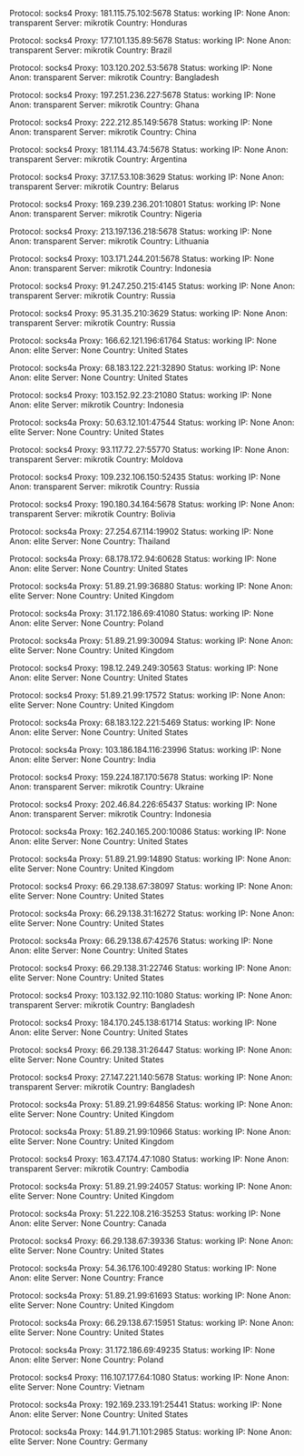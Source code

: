 Protocol: socks4
Proxy: 181.115.75.102:5678
Status: working
IP: None
Anon: transparent
Server: mikrotik
Country: Honduras

Protocol: socks4
Proxy: 177.101.135.89:5678
Status: working
IP: None
Anon: transparent
Server: mikrotik
Country: Brazil

Protocol: socks4
Proxy: 103.120.202.53:5678
Status: working
IP: None
Anon: transparent
Server: mikrotik
Country: Bangladesh

Protocol: socks4
Proxy: 197.251.236.227:5678
Status: working
IP: None
Anon: transparent
Server: mikrotik
Country: Ghana

Protocol: socks4
Proxy: 222.212.85.149:5678
Status: working
IP: None
Anon: transparent
Server: mikrotik
Country: China

Protocol: socks4
Proxy: 181.114.43.74:5678
Status: working
IP: None
Anon: transparent
Server: mikrotik
Country: Argentina

Protocol: socks4
Proxy: 37.17.53.108:3629
Status: working
IP: None
Anon: transparent
Server: mikrotik
Country: Belarus

Protocol: socks4
Proxy: 169.239.236.201:10801
Status: working
IP: None
Anon: transparent
Server: mikrotik
Country: Nigeria

Protocol: socks4
Proxy: 213.197.136.218:5678
Status: working
IP: None
Anon: transparent
Server: mikrotik
Country: Lithuania

Protocol: socks4
Proxy: 103.171.244.201:5678
Status: working
IP: None
Anon: transparent
Server: mikrotik
Country: Indonesia

Protocol: socks4
Proxy: 91.247.250.215:4145
Status: working
IP: None
Anon: transparent
Server: mikrotik
Country: Russia

Protocol: socks4
Proxy: 95.31.35.210:3629
Status: working
IP: None
Anon: transparent
Server: mikrotik
Country: Russia

Protocol: socks4a
Proxy: 166.62.121.196:61764
Status: working
IP: None
Anon: elite
Server: None
Country: United States

Protocol: socks4a
Proxy: 68.183.122.221:32890
Status: working
IP: None
Anon: elite
Server: None
Country: United States

Protocol: socks4
Proxy: 103.152.92.23:21080
Status: working
IP: None
Anon: elite
Server: mikrotik
Country: Indonesia

Protocol: socks4a
Proxy: 50.63.12.101:47544
Status: working
IP: None
Anon: elite
Server: None
Country: United States

Protocol: socks4
Proxy: 93.117.72.27:55770
Status: working
IP: None
Anon: transparent
Server: mikrotik
Country: Moldova

Protocol: socks4
Proxy: 109.232.106.150:52435
Status: working
IP: None
Anon: transparent
Server: mikrotik
Country: Russia

Protocol: socks4
Proxy: 190.180.34.164:5678
Status: working
IP: None
Anon: transparent
Server: mikrotik
Country: Bolivia

Protocol: socks4a
Proxy: 27.254.67.114:19902
Status: working
IP: None
Anon: elite
Server: None
Country: Thailand

Protocol: socks4a
Proxy: 68.178.172.94:60628
Status: working
IP: None
Anon: elite
Server: None
Country: United States

Protocol: socks4a
Proxy: 51.89.21.99:36880
Status: working
IP: None
Anon: elite
Server: None
Country: United Kingdom

Protocol: socks4a
Proxy: 31.172.186.69:41080
Status: working
IP: None
Anon: elite
Server: None
Country: Poland

Protocol: socks4a
Proxy: 51.89.21.99:30094
Status: working
IP: None
Anon: elite
Server: None
Country: United Kingdom

Protocol: socks4
Proxy: 198.12.249.249:30563
Status: working
IP: None
Anon: elite
Server: None
Country: United States

Protocol: socks4
Proxy: 51.89.21.99:17572
Status: working
IP: None
Anon: elite
Server: None
Country: United Kingdom

Protocol: socks4a
Proxy: 68.183.122.221:5469
Status: working
IP: None
Anon: elite
Server: None
Country: United States

Protocol: socks4a
Proxy: 103.186.184.116:23996
Status: working
IP: None
Anon: elite
Server: None
Country: India

Protocol: socks4
Proxy: 159.224.187.170:5678
Status: working
IP: None
Anon: transparent
Server: mikrotik
Country: Ukraine

Protocol: socks4
Proxy: 202.46.84.226:65437
Status: working
IP: None
Anon: transparent
Server: mikrotik
Country: Indonesia

Protocol: socks4a
Proxy: 162.240.165.200:10086
Status: working
IP: None
Anon: elite
Server: None
Country: United States

Protocol: socks4a
Proxy: 51.89.21.99:14890
Status: working
IP: None
Anon: elite
Server: None
Country: United Kingdom

Protocol: socks4
Proxy: 66.29.138.67:38097
Status: working
IP: None
Anon: elite
Server: None
Country: United States

Protocol: socks4a
Proxy: 66.29.138.31:16272
Status: working
IP: None
Anon: elite
Server: None
Country: United States

Protocol: socks4a
Proxy: 66.29.138.67:42576
Status: working
IP: None
Anon: elite
Server: None
Country: United States

Protocol: socks4
Proxy: 66.29.138.31:22746
Status: working
IP: None
Anon: elite
Server: None
Country: United States

Protocol: socks4
Proxy: 103.132.92.110:1080
Status: working
IP: None
Anon: transparent
Server: mikrotik
Country: Bangladesh

Protocol: socks4
Proxy: 184.170.245.138:61714
Status: working
IP: None
Anon: elite
Server: None
Country: United States

Protocol: socks4
Proxy: 66.29.138.31:26447
Status: working
IP: None
Anon: elite
Server: None
Country: United States

Protocol: socks4
Proxy: 27.147.221.140:5678
Status: working
IP: None
Anon: transparent
Server: mikrotik
Country: Bangladesh

Protocol: socks4a
Proxy: 51.89.21.99:64856
Status: working
IP: None
Anon: elite
Server: None
Country: United Kingdom

Protocol: socks4a
Proxy: 51.89.21.99:10966
Status: working
IP: None
Anon: elite
Server: None
Country: United Kingdom

Protocol: socks4
Proxy: 163.47.174.47:1080
Status: working
IP: None
Anon: transparent
Server: mikrotik
Country: Cambodia

Protocol: socks4a
Proxy: 51.89.21.99:24057
Status: working
IP: None
Anon: elite
Server: None
Country: United Kingdom

Protocol: socks4a
Proxy: 51.222.108.216:35253
Status: working
IP: None
Anon: elite
Server: None
Country: Canada

Protocol: socks4
Proxy: 66.29.138.67:39336
Status: working
IP: None
Anon: elite
Server: None
Country: United States

Protocol: socks4a
Proxy: 54.36.176.100:49280
Status: working
IP: None
Anon: elite
Server: None
Country: France

Protocol: socks4a
Proxy: 51.89.21.99:61693
Status: working
IP: None
Anon: elite
Server: None
Country: United Kingdom

Protocol: socks4a
Proxy: 66.29.138.67:15951
Status: working
IP: None
Anon: elite
Server: None
Country: United States

Protocol: socks4a
Proxy: 31.172.186.69:49235
Status: working
IP: None
Anon: elite
Server: None
Country: Poland

Protocol: socks4
Proxy: 116.107.177.64:1080
Status: working
IP: None
Anon: elite
Server: None
Country: Vietnam

Protocol: socks4a
Proxy: 192.169.233.191:25441
Status: working
IP: None
Anon: elite
Server: None
Country: United States

Protocol: socks4a
Proxy: 144.91.71.101:2985
Status: working
IP: None
Anon: elite
Server: None
Country: Germany

